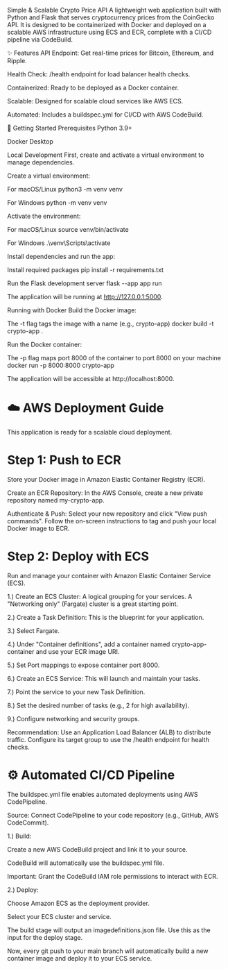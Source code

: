 Simple & Scalable Crypto Price API
A lightweight web application built with Python and Flask that serves cryptocurrency prices from the CoinGecko API. It is designed to be containerized with Docker and deployed on a scalable AWS infrastructure using ECS and ECR, complete with a CI/CD pipeline via CodeBuild.

✨ Features
API Endpoint: Get real-time prices for Bitcoin, Ethereum, and Ripple.

Health Check: /health endpoint for load balancer health checks.

Containerized: Ready to be deployed as a Docker container.

Scalable: Designed for scalable cloud services like AWS ECS.

Automated: Includes a buildspec.yml for CI/CD with AWS CodeBuild.

🚀 Getting Started
Prerequisites
Python 3.9+

Docker Desktop

Local Development
First, create and activate a virtual environment to manage dependencies.

Create a virtual environment:

 For macOS/Linux
python3 -m venv venv

 For Windows
python -m venv venv


Activate the environment:

 For macOS/Linux
source venv/bin/activate

 For Windows
.\venv\Scripts\activate


Install dependencies and run the app:

 Install required packages
pip install -r requirements.txt

 Run the Flask development server
flask --app app run


The application will be running at http://127.0.0.1:5000.

Running with Docker
Build the Docker image:

 The -t flag tags the image with a name (e.g., crypto-app)
docker build -t crypto-app .


Run the Docker container:

 The -p flag maps port 8000 of the container to port 8000 on your machine
docker run -p 8000:8000 crypto-app


The application will be accessible at http://localhost:8000.

# ☁️ AWS Deployment Guide
This application is ready for a scalable cloud deployment.

# Step 1: Push to ECR
Store your Docker image in Amazon Elastic Container Registry (ECR).

Create an ECR Repository: In the AWS Console, create a new private repository named my-crypto-app.

Authenticate & Push: Select your new repository and click "View push commands". Follow the on-screen instructions to tag and push your local Docker image to ECR.

# Step 2: Deploy with ECS
Run and manage your container with Amazon Elastic Container Service (ECS).

1.) Create an ECS Cluster: A logical grouping for your services. A "Networking only" (Fargate) cluster is a great starting point.

2.) Create a Task Definition: This is the blueprint for your application.

3.) Select Fargate.

4.) Under "Container definitions", add a container named crypto-app-container and use your ECR image URI.
 
5.) Set Port mappings to expose container port 8000.

6.) Create an ECS Service: This will launch and maintain your tasks.

7.) Point the service to your new Task Definition.

8.) Set the desired number of tasks (e.g., 2 for high availability).

9.) Configure networking and security groups.

Recommendation: Use an Application Load Balancer (ALB) to distribute traffic. Configure its target group to use the /health endpoint for health checks.

# ⚙️ Automated CI/CD Pipeline
The buildspec.yml file enables automated deployments using AWS CodePipeline.

Source: Connect CodePipeline to your code repository (e.g., GitHub, AWS CodeCommit).

1.) Build:

  Create a new AWS CodeBuild project and link it to your source.

  CodeBuild will automatically use the buildspec.yml file.

  Important: Grant the CodeBuild IAM role permissions to interact with ECR.

2.) Deploy:

  Choose Amazon ECS as the deployment provider.

  Select your ECS cluster and service.

  The build stage will output an imagedefinitions.json file. Use this as the input for the deploy stage.

Now, every git push to your main branch will automatically build a new container image and deploy it to your ECS service.
